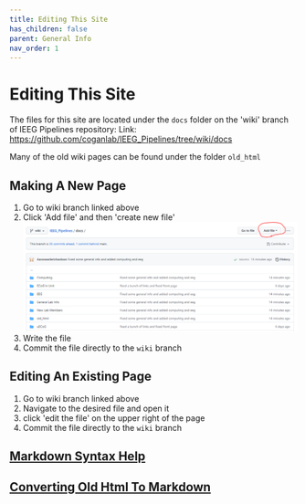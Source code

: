 ```yaml
---
title: Editing This Site
has_children: false
parent: General Info
nav_order: 1
---
```


# Editing This Site

The files for this site are located under the `docs` folder on the 'wiki' branch of IEEG Pipelines repository:
Link: <https://github.com/coganlab/IEEG_Pipelines/tree/wiki/docs>

Many of the old wiki pages can be found under the folder `old_html`

## Making A New Page

1. Go to wiki branch linked above
2. Click 'Add file' and then 'create new file' ![](Add%20file.PNG)
3. Write the file
4. Commit the file directly to the `wiki` branch

## Editing An Existing Page

1. Go to wiki branch linked above
2. Navigate to the desired file and open it
3. click 'edit the file' on the upper right of the page
4. Commit the file directly to the `wiki` branch

## [Markdown Syntax Help](https://www.markdownguide.org/basic-syntax)

## [Converting Old Html To Markdown](https://www.browserling.com/tools/html-to-markdown)

